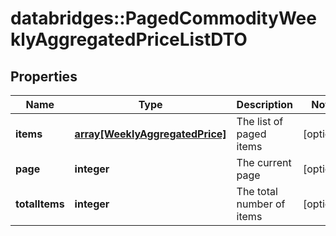 # databridges::PagedCommodityWeeklyAggregatedPriceListDTO


## Properties
Name | Type | Description | Notes
------------ | ------------- | ------------- | -------------
**items** | [**array[WeeklyAggregatedPrice]**](WeeklyAggregatedPrice.md) | The list of paged items | [optional] 
**page** | **integer** | The current page | [optional] 
**totalItems** | **integer** | The total number of items | [optional] 


